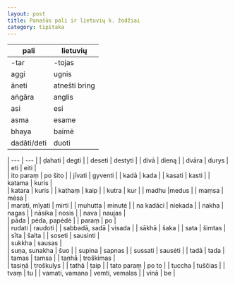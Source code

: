 ```yaml
---
layout: post
title: Panašūs pali ir lietuvių k. žodžiai
category: tipitaka
---
```

| **pali** | **lietuvių** |
| --- | --- |
| -tar | 	-tojas |	
| aggi	| ugnis	|
| āneti | 	atnešti	bring |
| aṅgāra |	anglis |	
| asi	| esi | 
| asma	| esame |
| bhaya	| baimė | 
| dadāti/deti |	duoti |	

<!--break-->

| --- | --- |
| ḍahati | 	degti |	
| deseti |	destyti	| 
| divā	| dieną |
| dvāra	| durys	|
| eti | eiti |	
| ito paraṃ	| po šito | 
| jīvati	| gyventi |
| kadā	| kada	|
| kasati	| kasti	|
| katama	| kuris |	
| katara |	kuris	|
| kathaṃ	| kaip	|
| kutra	| kur	|
| madhu	|medus	|
| maṃsa	| mėsa |	
| marati, mīyati | 	mirti | 
| muhutta |	 minutė	|
| na kadāci	| niekada	|
| nakha |	nagas	|
| nāsika |	nosis |	
| nava |	naujas |	
| pāda	| pėda, papėdė	|
| paraṃ	| po |	
| rudati	| raudoti |
| sabbadā, sadā | 	visada	|
| sākhā	| šaka	|
| sata	| šimtas |	
| sīta	| šalta	|
| soseti	 | sausinti |	
| sukkha	| sausas |	
| suṇa, sunakha | šuo	|
| supina |	sapnas	 |
| sussati	| sausėti |	
| tadā	| tada |	
| tamas |	tamsa	|
| taṇhā	| troškimas |	
| tasiṇā |	troškulys |	
| tathā |	taip	|
| tato paraṃ |	po to	|
| tuccha	| tuščias	|
| tvaṃ	| tu	|
| vamati, vamana |	vemti, vemalas |
| vinā	| be	|
